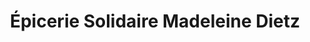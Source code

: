 ---
title: "Épicerie Solidaire Madeleine Dietz"
url: /valenciennes/epicerie-solidaire-madeleine-dietz/
shop: commodité
---